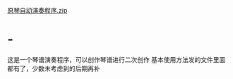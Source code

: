 [原琴自动演奏程序.zip](https://github.com/xinanke/-/files/11016875/default.zip)
# -
这是一个琴谱演奏程序，可以创作琴谱进行二次创作
基本使用方法发的文件里面都有了，少数未考虑到的后期再补
